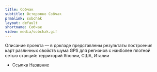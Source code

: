 ```yaml
---
title: Собчак
subtitle: Осторожно Собчак
prmalink: sobchak
layout: default
shortname: Собчак
video: media/sobchak.gif
---
```



Описание проекта — в докладе представлены результаты построения карт различных свойств шума GPS для регионов с наиболее плотной сетью станций: территорий Японии, США, Италии

+ Ссылка [Назавние](https://www.адрес.com)
